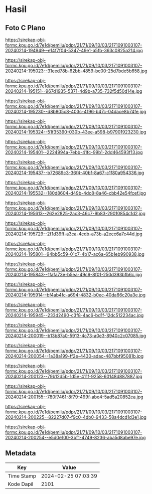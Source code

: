 # Hasil

## Foto C Plano

https://sirekap-obj-formc.kpu.go.id/7e1d/pemilu/pdpr/21/71/09/10/03/2171091003107-20240214-194949--e14f7f04-5347-49e1-a5fb-363c0825a214.jpg

https://sirekap-obj-formc.kpu.go.id/7e1d/pemilu/pdpr/21/71/09/10/03/2171091003107-20240214-195023--31eed78b-62bb-4859-bc00-25d7bde5b658.jpg

https://sirekap-obj-formc.kpu.go.id/7e1d/pemilu/pdpr/21/71/09/10/03/2171091003107-20240214-195151--967d1935-5371-4d9b-a735-732f5d50d14e.jpg

https://sirekap-obj-formc.kpu.go.id/7e1d/pemilu/pdpr/21/71/09/10/03/2171091003107-20240214-195230--d8b805c8-403c-4196-b47c-04dace8b74fe.jpg

https://sirekap-obj-formc.kpu.go.id/7e1d/pemilu/pdpr/21/71/09/10/03/2171091003107-20240214-195324--51f35390-030b-43ee-a598-b97901923230.jpg

https://sirekap-obj-formc.kpu.go.id/7e1d/pemilu/pdpr/21/71/09/10/03/2171091003107-20240214-195401--2224994a-7ebb-41fc-99b1-2dd464593f13.jpg

https://sirekap-obj-formc.kpu.go.id/7e1d/pemilu/pdpr/21/71/09/10/03/2171091003107-20240214-195437--b72689c3-36f4-40bf-8a67-c1f80a954336.jpg

https://sirekap-obj-formc.kpu.go.id/7e1d/pemilu/pdpr/21/71/09/10/03/2171091003107-20240214-195532--180d8604-d49b-4dc8-8a46-cbb42e54fcef.jpg

https://sirekap-obj-formc.kpu.go.id/7e1d/pemilu/pdpr/21/71/09/10/03/2171091003107-20240214-195613--262e2825-2ac3-46c7-9b83-29010854c1d2.jpg

https://sirekap-obj-formc.kpu.go.id/7e1d/pemilu/pdpr/21/71/09/10/03/2171091003107-20240214-195729--2f1d39ff-a3ca-4cdb-a73b-a2ecc6a7c44d.jpg

https://sirekap-obj-formc.kpu.go.id/7e1d/pemilu/pdpr/21/71/09/10/03/2171091003107-20240214-195801--94bb5c59-01c7-4b17-ac6a-65b1eb990938.jpg

https://sirekap-obj-formc.kpu.go.id/7e1d/pemilu/pdpr/21/71/09/10/03/2171091003107-20240214-195843--1fafa73e-b5ea-49c9-8f01-250d393bfb6c.jpg

https://sirekap-obj-formc.kpu.go.id/7e1d/pemilu/pdpr/21/71/09/10/03/2171091003107-20240214-195914--bf4ab4fc-a694-4832-b0ec-40da66c20a3e.jpg

https://sirekap-obj-formc.kpu.go.id/7e1d/pemilu/pdpr/21/71/09/10/03/2171091003107-20240214-195945--233d2490-c3f8-4ac6-bd1f-12dc512234ac.jpg

https://sirekap-obj-formc.kpu.go.id/7e1d/pemilu/pdpr/21/71/09/10/03/2171091003107-20240214-200019--b13b87a0-5913-4c73-a0e3-8940c2c07085.jpg

https://sirekap-obj-formc.kpu.go.id/7e1d/pemilu/pdpr/21/71/09/10/03/2171091003107-20240214-200054--1a38a199-ff2e-4430-adac-487bbf95081b.jpg

https://sirekap-obj-formc.kpu.go.id/7e1d/pemilu/pdpr/21/71/09/10/03/2171091003107-20240214-200123--79b12d5b-1d5e-411f-9258-60148d887887.jpg

https://sirekap-obj-formc.kpu.go.id/7e1d/pemilu/pdpr/21/71/09/10/03/2171091003107-20240214-200155--780f7461-8f79-499f-abe4-5ad5a20852ca.jpg

https://sirekap-obj-formc.kpu.go.id/7e1d/pemilu/pdpr/21/71/09/10/03/2171091003107-20240214-200225--82227d07-f9c0-4db0-9433-58a4dcd1d3e1.jpg

https://sirekap-obj-formc.kpu.go.id/7e1d/pemilu/pdpr/21/71/09/10/03/2171091003107-20240214-200254--e5d0e100-3bf1-4749-8236-aba5d8abe97e.jpg


## Metadata

| Key        | Value               |
| ---------- | ------------------- |
| Time Stamp | 2024-02-25 07:03:39 |
| Kode Dapil | 2101                |



